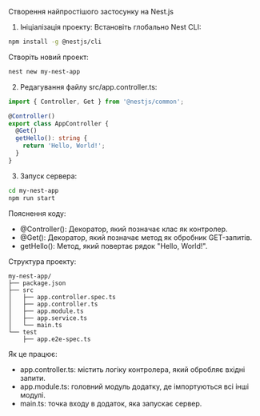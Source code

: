 Створення найпростішого застосунку на Nest.js

1. Ініціалізація проекту:
Встановіть глобально Nest CLI:
```Bash
npm install -g @nestjs/cli
```

Створіть новий проект:
```Bash
nest new my-nest-app
```

2. Редагування файлу src/app.controller.ts:
```TypeScript
import { Controller, Get } from '@nestjs/common';

@Controller()
export class AppController {
  @Get()
  getHello(): string {
    return 'Hello, World!';
  }
}
```

3. Запуск сервера:
```Bash
cd my-nest-app
npm run start
```

Пояснення коду:
- @Controller(): Декоратор, який позначає клас як контролер.
- @Get(): Декоратор, який позначає метод як обробник GET-запитів.
- getHello(): Метод, який повертає рядок "Hello, World!".

Структура проекту:
```text
my-nest-app/
├── package.json
├── src
│   ├── app.controller.spec.ts
│   ├── app.controller.ts
│   ├── app.module.ts
│   ├── app.service.ts
│   └── main.ts
└── test
    ├── app.e2e-spec.ts
```

Як це працює:
- app.controller.ts: містить логіку контролера, який обробляє вхідні запити.
- app.module.ts: головний модуль додатку, де імпортуються всі інші модулі.
- main.ts: точка входу в додаток, яка запускає сервер.
